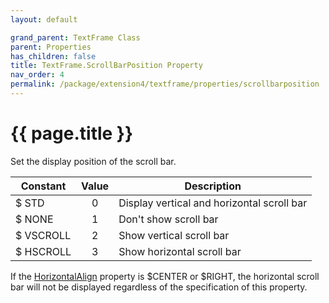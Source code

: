 ```yaml
---
layout: default

grand_parent: TextFrame Class
parent: Properties
has_children: false
title: TextFrame.ScrollBarPosition Property
nav_order: 4
permalink: /package/extension4/textframe/properties/scrollbarposition
---
```

# {{ page.title }}


Set the display position of the scroll bar.

| Constant  | Value | Description                                |
|-----------|:-----:|--------------------------------------------|
| $ STD     |   0   | Display vertical and horizontal scroll bar |
| $ NONE    |   1   | Don't show scroll bar                      |
| $ VSCROLL |   2   | Show vertical scroll bar                   |
| $ HSCROLL |   3   | Show horizontal scroll bar                 |

If the <a href="/package/extension4/textframe/properties/horizontalalign">HorizontalAlign</a> property is $CENTER or $RIGHT, the horizontal scroll bar will not be displayed regardless of the specification of this property.